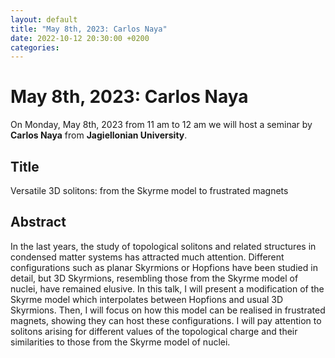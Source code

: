 ```yaml
---
layout: default
title: "May 8th, 2023: Carlos Naya"
date: 2022-10-12 20:30:00 +0200
categories:
---
```


# May 8th, 2023: Carlos Naya

On Monday, May 8th, 2023 from 11 am to 12 am we will host a seminar by **Carlos Naya** from **Jagiellonian University**. 

## Title

Versatile 3D solitons: from the Skyrme model to frustrated magnets

## Abstract 

In the last years, the study of topological solitons and related structures in condensed matter systems has attracted much attention. Different configurations such as planar Skyrmions or Hopfions have been studied in detail, but 3D Skyrmions, resembling those from the Skyrme model of nuclei, have remained elusive. In this talk, I will present a modification of the Skyrme model which interpolates between Hopfions and usual 3D Skyrmions. Then, I will focus on how this model can be realised in frustrated magnets, showing they can host these configurations. I will pay attention to solitons arising for different values of the topological charge and their similarities to those from the Skyrme model of nuclei.





